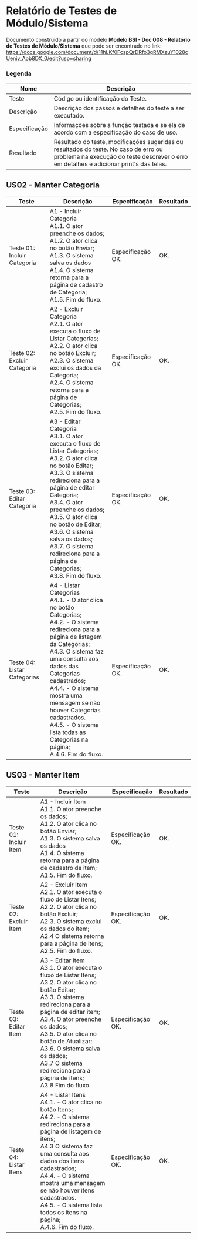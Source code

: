 # Relatório de Testes de Módulo/Sistema

Documento construido a partir do modelo **Modelo BSI - Doc 008 - Relatório de Testes de Módulo/Sistema** que pode ser encontrado no link:
https://docs.google.com/document/d/11hLKf0FcspQrDRfo3gRMXzuY1028cUeniv_Aob8DX_0/edit?usp=sharing
### Legenda
|  Nome      |     Descrição |
| ---------- | ------------- |
|   Teste    | Código ou identificação do Teste. |
| Descrição  | Descrição dos passos e detalhes do teste a ser executado. |
| Especificação | Informações sobre a função testada e se ela de acordo com a especificação do caso de uso.|
| Resultado  |  Resultado do teste, modificações sugeridas ou resultados do teste. No caso de erro ou problema na execução do teste descrever o erro em detalhes e adicionar print's das telas.|

## US02 - Manter Categoria

| Teste | Descrição | Especificação | Resultado |
| ----- | --------- | -------------- | -------- |
| Teste 01: Incluir Categoria | A1 - Incluir Categoria<br> A1.1. O ator preenche os dados;<br> A1.2. O ator clica no botão Enviar;<br>A1.3. O sistema salva os dados<br>A1.4. O sistema retorna para a página de cadastro de Categoria;<br>A1.5. Fim do fluxo. | Especificação OK. | OK. |
|Teste 02: Excluir Categoria | A2 - Excluir Categoria<br>A2.1. O ator executa o fluxo de Listar Categorias;<br>A2.2. O ator clica no botão Excluir;<br>A2.3. O sistema exclui os dados da Categoria;<br>A2.4. O sistema retorna para a página de Categorias;<br>A2.5. Fim do fluxo. | Especificação OK. | OK. |
|Teste 03: Editar Categoria | A3 - Editar Categoria<br>A3.1. O ator executa o fluxo de Listar Categorias;<br>A3.2. O ator clica no botão Editar;<br>A3.3. O sistema redireciona para a página de editar Categoria;<br>A3.4. O ator preenche os dados;<br>A3.5. O ator clica no botão de Editar;<br>A3.6. O sistema salva os dados;<br>A3.7. O sistema redireciona para a página de Categorias;<br>A3.8. Fim do fluxo. | Especificação OK. | OK. |
|Teste 04:<br>Listar Categorias | A4 - Listar Categorias<br> A4.1. - O ator clica no botão Categorias;<br> A4.2. - O sistema redireciona para a página de listagem da Categorias;<br>A4.3. O sistema faz uma consulta aos dados das Categorias cadastrados;<br>A4.4. - O sistema mostra uma mensagem se não houver Categorias cadastrados.<br> A4.5. - O sistema lista todas as Categorias na página;<br>A.4.6. Fim do fluxo. | Especificação OK. | OK. |

## US03 - Manter Item

| Teste | Descrição | Especificação | Resultado |
| ----- | --------- | -------------- | -------- |
| Teste 01: Incluir Item | A1 - Incluir Item<br> A1.1. O ator preenche os dados;<br> A1.2. O ator clica no botão Enviar;<br>A1.3. O sistema salva os dados<br>A1.4. O sistema retorna para a página de cadastro de item;<br>A1.5. Fim do fluxo. | Especificação OK. | OK. |
|Teste 02: Excluir Item | A2 - Excluir Item<br>A2.1. O ator executa o fluxo de Listar Itens;<br>A2.2. O ator clica no botão Excluir;<br>A2.3. O sistema exclui os dados do item;<br>A2.4 O sistema retorna para a página de itens;<br>A2.5. Fim do fluxo. | Especificação OK. | OK. |
|Teste 03: Editar Item | A3 - Editar Item<br>A3.1. O ator executa o fluxo de Listar Itens;<br>A3.2. O ator clica no botão Editar;<br>A3.3. O sistema redireciona para a página de editar item;<br>A3.4. O ator preenche os dados;<br>A3.5. O ator clica no botão de Atualizar;<br>A3.6. O sistema salva os dados;<br>A3.7 O sistema redireciona para a página de itens;<br>A3.8 Fim do fluxo. | Especificação OK. | OK. |
|Teste 04:<br>Listar Itens | A4 - Listar Itens<br> A4.1. - O ator clica no botão Itens;<br> A4.2. - O sistema redireciona para a página de listagem de itens;<br>A4.3 O sistema faz uma consulta aos dados dos itens cadastrados;<br>A4.4. - O sistema mostra uma mensagem se não houver itens cadastrados.<br> A4.5. - O sistema lista todos os itens na página;<br>A.4.6. Fim do fluxo. | Especificação OK. | OK. |
